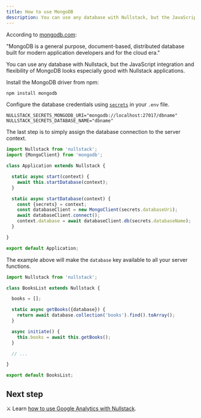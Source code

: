 ```yaml
---
title: How to use MongoDB
description: You can use any database with Nullstack, but the JavaScript integration and flexibility of MongoDB looks especially good with Nullstack applications
---
```


According to [mongodb.com](https://www.mongodb.com):

"MongoDB is a general purpose, document-based, distributed database built for modern application developers and for the cloud era."

You can use any database with Nullstack, but the JavaScript integration and flexibility of MongoDB looks especially good with Nullstack applications.

Install the MongoDB driver from npm: 

```sh
npm install mongodb
```

Configure the database credentials using [`secrets`](/context-secrets) in your `.env` file.

```
NULLSTACK_SECRETS_MONGODB_URI="mongodb://localhost:27017/dbname"
NULLSTACK_SECRETS_DATABASE_NAME="dbname"
```

The last step is to simply assign the database connection to the server context.

```jsx
import Nullstack from 'nullstack';
import {MongoClient} from 'mongodb';

class Application extends Nullstack {

  static async start(context) {
    await this.startDatabase(context);
  }

  static async startDatabase(context) {
    const {secrets} = context;
    const databaseClient = new MongoClient(secrets.databaseUri);
    await databaseClient.connect();
    context.database = await databaseClient.db(secrets.databaseName);
  }

}

export default Application;
```

The example above will make the `database` key available to all your server functions.

```jsx
import Nullstack from 'nullstack';

class BooksList extends Nullstack {

  books = [];

  static async getBooks({database}) {
    return await database.collection('books').find().toArray();
  }

  async initiate() {
    this.books = await this.getBooks();
  }

  // ...

}

export default BooksList;
```

## Next step

⚔ Learn [how to use Google Analytics with Nullstack](/how-to-use-google-analytics-with-nullstack).